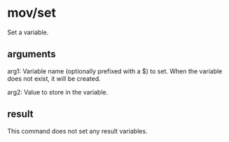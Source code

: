 # mov/set

Set a variable.

## arguments

arg1: Variable name (optionally prefixed with a $) to set. When the variable does not exist, it will be created.

arg2: Value to store in the variable.

## result

This command does not set any result variables.
